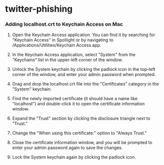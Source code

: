 # twitter-phishing

### Adding localhost.crt to Keychain Access on Mac
1. Open the Keychain Access application. You can find it by searching for "Keychain Access" in Spotlight or by navigating to /Applications/Utilities/Keychain Access.app.

2. In the Keychain Access application, select "System" from the "Keychains" list in the upper-left corner of the window.

3. Unlock the System keychain by clicking the padlock icon in the top-left corner of the window, and enter your admin password when prompted.

4. Drag and drop the localhost.crt file into the "Certificates" category in the "System" keychain.

5. Find the newly imported certificate (it should have a name like "localhost") and double-click it to open the certificate information window.

6. Expand the "Trust" section by clicking the disclosure triangle next to "Trust."

7. Change the "When using this certificate:" option to "Always Trust."

8. Close the certificate information window, and you will be prompted to enter your admin password again to save the changes.

9. Lock the System keychain again by clicking the padlock icon.